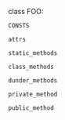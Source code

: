 class FOO:

    CONSTS

    attrs

    static_methods

    class_methods

    dunder_methods

    private_method

    public_method